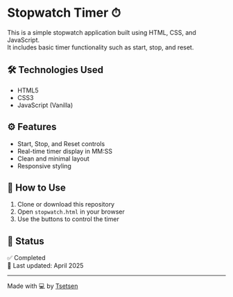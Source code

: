 # Stopwatch Timer ⏱

This is a simple stopwatch application built using HTML, CSS, and JavaScript.  
It includes basic timer functionality such as start, stop, and reset.

## 🛠 Technologies Used
- HTML5
- CSS3
- JavaScript (Vanilla)

## ⚙️ Features
- Start, Stop, and Reset controls
- Real-time timer display in MM:SS
- Clean and minimal layout
- Responsive styling

## 🧪 How to Use
1. Clone or download this repository
2. Open `stopwatch.html` in your browser
3. Use the buttons to control the timer

## 📌 Status
✅ Completed  
📅 Last updated: April 2025

---

Made with 💻 by [Tsetsen](https://github.com/tsetse0725)
